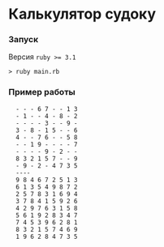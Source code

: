 # Калькулятор судоку

### Запуск
Версия `ruby >= 3.1`
```
> ruby main.rb 
```

### Пример работы
```
  - - - 6 7 - - 1 3
  - 1 - - 4 - 8 - 2
  - - - - 3 - - 9 -
  3 - 8 - 1 5 - - 6
  4 - - 7 6 - - 5 8
  - - 1 9 - - - - 7
  - - - - 9 - 2 - -
  8 3 2 1 5 7 - - 9
  - 9 - 2 - 4 7 3 5
  ----
  9 8 4 6 7 2 5 1 3
  6 1 3 5 4 9 8 7 2
  2 5 7 8 3 1 6 9 4
  3 7 8 4 1 5 9 2 6
  4 2 9 7 6 3 1 5 8
  5 6 1 9 2 8 3 4 7
  7 4 5 3 9 6 2 8 1
  8 3 2 1 5 7 4 6 9
  1 9 6 2 8 4 7 3 5
```
